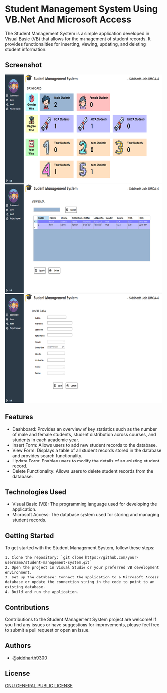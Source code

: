 # Student Management System Using VB.Net And Microsoft Access

The Student Management System is a simple application developed in Visual Basic (VB) that allows for the management of student records. It provides functionalities for inserting, viewing, updating, and deleting student information.


## Screenshot
<img  height="350" src="Student Management(1).png"  />
<img  height="350" src="Student Management(2).png"  />
<img  height="350" src="Student Management(3).png"  />


## Features

- Dashboard: Provides an overview of key statistics such as the number of male and female students, student distribution across courses, and students in each academic year.
- Insert Form: Allows users to add new student records to the database.
- View Form: Displays a table of all student records stored in the database and provides search functionality.
- Update Form: Enables users to modify the details of an existing student record.
- Delete Functionality: Allows users to delete student records from the database.
## Technologies Used

- Visual Basic (VB): The programming language used for developing the application.
- Microsoft Access: The database system used for storing and managing student records.
## Getting Started

To get started with the Student Management System, follow these steps:

    1. Clone the repository: `git clone https://github.com/your-username/student-management-system.git`
    2. Open the project in Visual Studio or your preferred VB development environment.
    3. Set up the database: Connect the application to a Microsoft Access database or update the connection string in the code to point to an existing database.
    4. Build and run the application.

## Contributions

Contributions to the Student Management System project are welcome! If you find any issues or have suggestions for improvements, please feel free to submit a pull request or open an issue.


## Authors

- [@siddharth9300](https://www.github.com/siddharth9300)
  

## License
[GNU GENERAL PUBLIC LICENSE](LICENSE)

